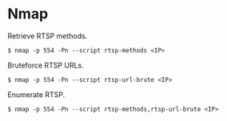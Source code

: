 # Nmap

Retrieve RTSP methods.

```
$ nmap -p 554 -Pn --script rtsp-methods <IP>
```

Bruteforce RTSP URLs.

```
$ nmap -p 554 -Pn --script rtsp-url-brute <IP>
```

Enumerate RTSP.

```
$ nmap -p 554 -Pn --script rtsp-methods,rtsp-url-brute <IP>
```